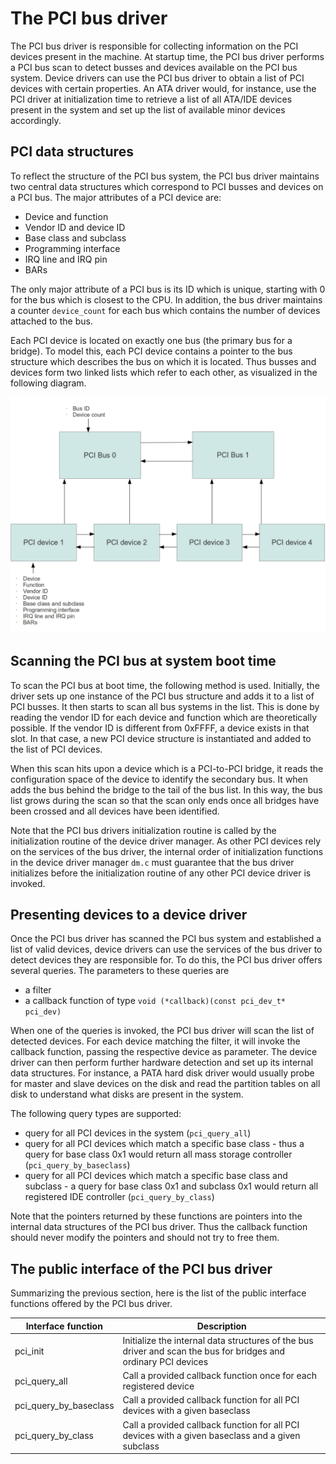 # The PCI bus driver


The PCI bus driver is responsible for collecting information on the PCI devices present in the machine. At startup time, the PCI bus driver performs a PCI bus scan to detect busses and devices available on the PCI bus system. Device drivers can use the PCI bus driver to obtain a list of PCI devices with certain properties. An ATA driver would, for instance, use the PCI driver at initialization time to retrieve a list of all ATA/IDE devices present in the system and set up the list of available minor devices accordingly.

## PCI data structures


To reflect the structure of the PCI bus system, the PCI bus driver maintains two central data structures which correspond to PCI busses and devices on a PCI bus.
The major attributes of a PCI device are:

-   Device and function
-   Vendor ID and device ID
-   Base class and subclass
-   Programming interface
-   IRQ line and IRQ pin
-   BARs

The only major attribute of a PCI bus is its ID which is unique, starting with 0 for the bus which is closest to the CPU. In addition, the bus driver maintains a counter `device_count` for each bus which contains the number of devices attached to the bus.

Each PCI device is located on exactly one bus (the primary bus for a bridge). To model this, each PCI device contains a pointer to the bus structure which describes the bus on which it is located. Thus busses and devices form two linked lists which refer to each other, as visualized in the following diagram.

![PCI data structures](images/PCIDataStructures.png "PCI data structures")

## Scanning the PCI bus at system boot time


To scan the PCI bus at boot time, the following method is used. Initially, the driver sets up one instance of the PCI bus structure and adds it to a list of PCI busses. It then starts to scan all bus systems in the list. This is done by reading the vendor ID for each device and function which are theoretically possible. If the vendor ID is different from 0xFFFF, a device exists in that slot. In that case, a new PCI device structure is instantiated and added to the list of PCI devices.

When this scan hits upon a device which is a PCI-to-PCI bridge, it reads the configuration space of the device to identify the secondary bus. It when adds the bus behind the bridge to the tail of the bus list. In this way, the bus list grows during the scan so that the scan only ends once all bridges have been crossed and all devices have been identified.

Note that the PCI bus drivers initialization routine is called by the initialization routine of the device driver manager. As other PCI devices rely on the services of the bus driver, the internal order of initialization functions in the device driver manager `dm.c` must guarantee that the bus driver initializes before the initialization routine of any other PCI device driver is invoked.

## Presenting devices to a device driver


Once the PCI bus driver has scanned the PCI bus system and established a list of valid devices, device drivers can use the services of the bus driver to detect devices they are responsible for. To do this, the PCI bus driver offers several queries. The parameters to these queries are

-   a filter
-   a callback function of type `void (*callback)(const pci_dev_t* pci_dev)`

When one of the queries is invoked, the PCI bus driver will scan the list of detected devices. For each device matching the filter, it will invoke the callback function, passing the respective device as parameter. The device driver can then perform further hardware detection and set up its internal data structures. For instance, a PATA hard disk driver would usually probe for master and slave devices on the disk and read the partition tables on all disk to understand what disks are present in the system.

The following query types are supported:

-   query for all PCI devices in the system (`pci_query_all`)
-   query for all PCI devices which match a specific base class - thus a query for base class 0x1 would return all mass storage controller (`pci_query_by_baseclass`)
-   query for all PCI devices which match a specific base class and subclass - a query for base class 0x1 and subclass 0x1 would return all registered IDE controller (`pci_query_by_class`)

Note that the pointers returned by these functions are pointers into the internal data structures of the PCI bus driver. Thus the callback function should never modify the pointers and should not try to free them.

## The public interface of the PCI bus driver


Summarizing the previous section, here is the list of the public interface functions offered by the PCI bus driver.

<table>
<thead>
<tr class="header">
<th>Interface function<br />
</th>
<th>Description<br />
</th>
</tr>
</thead>
<tbody>
<tr class="odd">
<td>pci_init<br />
</td>
<td>Initialize the internal data structures of the bus driver and scan the bus for bridges and ordinary PCI devices<br />
</td>
</tr>
<tr class="even">
<td>pci_query_all<br />
</td>
<td>Call a provided callback function once for each registered device<br />
</td>
</tr>
<tr class="odd">
<td>pci_query_by_baseclass<br />
</td>
<td>Call a provided callback function for all PCI devices with a given baseclass<br />
</td>
</tr>
<tr class="even">
<td>pci_query_by_class<br />
</td>
<td>Call a provided callback function for all PCI devices with a given baseclass and a given subclass<br />
</td>
</tr>
</tbody>
</table>


